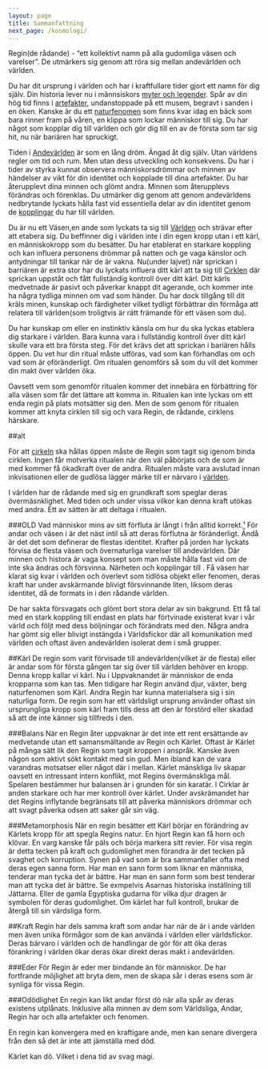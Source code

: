 ```yaml
---
layout: page
title: Sammanfattning
next_page: /kosmologi/
---
```


Regin(de rådande) - “ett kollektivt namn på alla gudomliga väsen och varelser”. De utmärkers sig genom att röra sig mellan andevärlden och världen. 

 Du har dit ursprung i världen och har i kraftfullare tider gjort ett namn för dig själv. Din historia lever nu i männsiskors [myter och legender](../kopplingar#myter). Spår av din hög tid finns i [artefakter](../kopplingar#artefacter), undanstoppade på ett musem, begravt i sanden i en öken. Kanske är du ett [naturfenomen](../kopplingar#naturfenomen) som finns kvar idag en bäck som bara rinner fram på våren, en klippa som lockar människor till sig. Du har något som kopplar dig till världen och gör dig till en av de första som tar sig hit, nu när bariären har spruckigt.
 
 Tiden i [Andevärlden](../kosmologi#Världen) är som en lång dröm. Ängad åt dig själv. Utan världens regler om tid och rum. Men utan dess utveckling och konsekvens. Du har i tider av styrka kunnat observera människorsdrömmar och minnen av händelser av vikt för din identitet och kopplade till dina artefakter. Du har återupplevt dina minnen och glömt andra. Minnen som återupplevs förändras och förenklas. Du utmärker dig genom att genom andevärldens nedbrytande lyckats hålla fast vid essentiella delar av din identitet genom de [kopplingar](../kopplingar) du har till världen.
 
 Du är nu ett Väsen,en ande som lyckats ta sig till [Världen](../kosmologi#Världen) och strävar efter att etabera sig. Du beffinner dig i världen inte i din egen kropp utan i ett kärl, en människokropp som du besätter. Du har etablerat en starkare koppling och kan influera personens drömmar på natten och ge vaga känslor och antydningar till tankar när de är vakna. Nu(under lajvet) när sprickan i barriären är extra stor har du lyckats influera ditt kärl att ta sig till [Cirklen](../kosmologi#Cirklar) där sprickan uppståt och fått fullständig kontroll över ditt kärl. Ditt kärls medvetnade är pasivt och påverkar knappt dit agerande, och kommer inte ha några tydliga minnen om vad som händer. Du har dock tillgång till dit kräls minen, kunskap och färdigheter vilket tydligt förbättrar din förmåga att relatera till världen(som troligtvis är rätt främande för ett väsen som du).
 
 Du har kunskap om eller en instinktiv känsla om hur du ska lyckas etablera dig starkare i världen. Bara kunna vara i fullständig kontroll över ditt kärl skulle vara ett bra första steg. För det krävs det att sprickan i bariären hålls öppen. Du vet hur din ritual måste utföras, vad som kan förhandlas om och vad som är oföränderligt. Om ritualen genomförs så som du vill det kommer din makt över världen öka. 
 
 Oavsett vem som genomför ritualen kommer det innebära en förbättring för alla väsen som får det lättare att komma in. Ritualen kan inte lyckas om ett enda regin på plats motsätter sig den.  Men de som genom för ritualen kommer att knyta cirklen till sig och vara Regin, de rådande, cirklens härskare.
 
##alt 
 
 För att [cirkeln](/kosmologi/#cirklar) ska hållas öppen måste de Regin som tagit sig igenom binda cirklen. Ingen får motverka ritualen när den väl påbörjats och de som är med kommer få ökadkraft över de andra. Ritualen måste vara avslutad innan inkvisationen eller de gudlösa lägger märke till er närvaro i [världen](/kosmologi/#varlden).

I världen har de rådande med sig en grundkraft som speglar deras övermäsnklighet. Med tiden och under vissa vilkor kan denna kraft utökas med andra. Ett av sätten är att deltaga i ritualen.

###OLD
Vad människor mins av sitt förfluta är långt i från alltid korrekt.[¹](...) För andar och väsen i  är det näst intil så att deras förflutna är föränderligt. Ändå är det det som definerar de flestas identitet. Krafter på jorden har lyckats förvisa de flesta väsen och övernaturliga varelser till andevärlden. Där minnen och histora är vaga konsept som man måste hålla fast vid om de inte ska ändras och försvinna. Närheten och kopplingar till . Få väsen har klarat sig kvar i världen och överlevt som tidlösa objekt eller fenomen, deras kraft har under avskärmande blivigt försvinnande liten, liksom deras identitet, då de formats in i den rådande världen. 

De har sakta försvagats och glömt bort stora delar av sin bakgrund. Ett få tal med en stark koppling till endast en plats har förtvinade existerat kvar i vår värld och följt med dess böljningar och förändrats med den.  Några andra har gömt sig eller blivigt instängda i Världsfickor där all komunikation med världen och oftast även andevärlden isolerat dem i små grupper.

##Kärl
De regin som varit förvisade till andevärlden(vilket är de flesta) eller är andar som för första gången tar sig över till världen behöver en kropp. Denna kropp kallar vi kärl. Nu i Uppvaknandet är människor de enda kropparna som kan tas. Men tidigare har Regin använd djur, växter, berg naturfenomen som Kärl. Andra Regin har kunna materialsera sig i sin naturliga form. De regin som har ett världsligt ursprung använder oftast sin ursprungliga kropp som kärl fram tills dess att den är förstörd eller skadad så att de inte känner sig tillfreds i den.

###Balans
När en Regin åter uppvaknar är det inte ett rent ersättande av medvetande utan ett samansmältande av Regin och Kärlet. Oftast är Kärlet på många sätt lik den Regin som tagit kroppen i anspråk. Kanske även någon som aktivt sökt kontakt med sin gud. Men ibland kan de vara varandras motsatser eller något där i mellan. Kärlet mänskliga liv skapar oavsett en intressant intern konflikt, mot Regins övermänskliga mål. Spelaren bestämmer hur balansen är i grunden för sin karatär. I Cirklar är anden starkare och har mer kontroll över kärlet. Under avskrämandet har det Regins inflytande begränsats till att påverka människors drömmar och att svagt påverka odsen att saker går sin väg.

###Metamorphosis
När en regin besätter ett Kärl börjar en förändring av Kärlets kropp för att spegla Regins natur. En hjort Regin kan få horn och klövar. En varg kanske får päls och börja markera sitt revier. För visa regin är detta tecken på kraft och gudomlighet men förandra är det tecken på svaghet och korruption. Synen på vad som är bra sammanfaller ofta med deras egen sanna form. Har man en sann form som liknar en människa, tenderar man tycka det är bättre. Har man en sann form som best tenderar man att tycka det är bättre. Se exmpelvis Asarnas historiska inställning till Jättarna. Eller de gamla Egyptiska gudarna för vilka djur dragen är symbolen för deras gudomlighet. Om kärlet har full kontroll, brukar de återgå till sin värdsliga form.

##Kraft
Regin har dels samma kraft som andar har när de är i ande världen 
men även unika förmågor som de kan använda i världen eller 
världsfickor. Deras bärvaro i världen och de handlingar de gör för att öka deras 
förankring i världen ökar deras ökar direkt deras makt i 
andevärlden.

###Eder
För Regin är eder mer bindande än för människor. De har fortfrande 
möjlighet att bryta dem, men de skapa sår i deras esens som är 
synliga för vissa Regin.

###Odödlighet
En regin kan likt andar först dö när alla spår av deras existens utplånats. 
Inklusive alla minnen av dem som Världsliga, Andar, Regin har och 
alla artefakter och fenomen. 

En regin kan konvergera med en kraftigare 
ande, men kan senare divergera från den så det är inte att 
jämställa med död.

Kärlet kan dö. Vilket i dena tid av svag magi.
